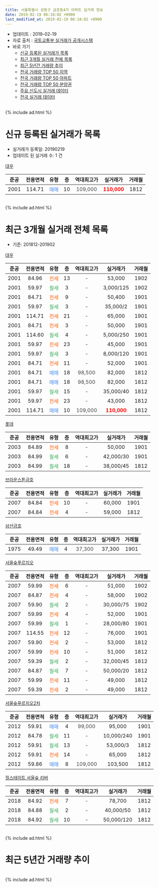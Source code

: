 ```yaml
---
title: 서울특별시 성동구 금호동4가 아파트 실거래 정보
date: 2019-02-19 06:18:02 +0900
last_modified_at: 2019-02-19 06:18:02 +0900
---
```


* 업데이트 : 2019-02-19
* 자료 출처 : [국토교통부 실거래가 공개시스템](http://rt.molit.go.kr)
* 바로 가기
    * [신규 등록된 실거래가 목록](#신규-등록된-실거래가-목록)
    * [최근 3개월 실거래 전체 목록](#최근-3개월-실거래-전체-목록)
    * [최근 5년간 거래량 추이](#최근-5년간-거래량-추이)
    * [전국 거래량 TOP 50 지역](https://ayogom.github.io/apt-trade-info/최근-3개월-전국에서-가장-거래가-많이-발생한-지역)
    * [전국 거래량 TOP 50 아파트](https://ayogom.github.io/apt-trade-info/최근-3개월-전국에서-가장-거래가-많이-발생한-아파트)
    * [전국 거래량 TOP 50 분양권](https://ayogom.github.io/apt-trade-info/최근-3개월-전국에서-가장-거래가-많이-발생한-분양권)
    * [주요 신도시 실거래 데이터](https://ayogom.github.io/apt-trade-info/주요-신도시)
    * [전국 실거래 데이터](https://ayogom.github.io/apt-trade-info/전국)
<br>
{% include ad.html %}
<br>

# 신규 등록된 실거래가 목록
* 실거래가 등록일: 20190219
* 업데이트 된 실거래 수: 1 건


[대우](https://search.naver.com/search.naver?query=%EC%84%9C%EC%9A%B8%ED%8A%B9%EB%B3%84%EC%8B%9C+%EC%84%B1%EB%8F%99%EA%B5%AC+%EA%B8%88%ED%98%B8%EB%8F%994%EA%B0%80+%EB%8C%80%EC%9A%B0)

|준공|전용면적|유형|층|역대최고가|실거래가|거래월|
|:---:|:---:|:---:|:---:|:---:|:---:|:---:|
|2001|114.71|<span style="color:#4285f3">매매</span>|10|<span style="color:#444444">109,000</span>|<b><span style="color:#ff0000">110,000</span></b>|1812|


<br>
{% include ad.html %}
<br>

# 최근 3개월 실거래 전체 목록
* 기준: 201812-201902


[대우](https://search.naver.com/search.naver?query=%EC%84%9C%EC%9A%B8%ED%8A%B9%EB%B3%84%EC%8B%9C+%EC%84%B1%EB%8F%99%EA%B5%AC+%EA%B8%88%ED%98%B8%EB%8F%994%EA%B0%80+%EB%8C%80%EC%9A%B0)

|준공|전용면적|유형|층|역대최고가|실거래가|거래월|
|:---:|:---:|:---:|:---:|:---:|:---:|:---:|
|2001|84.96|<span style="color:#ff5a00">전세</span>|13|<span style="color:#444444">-</span>|53,000|1902|
|2001|59.97|<span style="color:#34a853">월세</span>|3|<span style="color:#444444">-</span>|3,000/125|1902|
|2001|84.71|<span style="color:#ff5a00">전세</span>|9|<span style="color:#444444">-</span>|50,400|1901|
|2001|59.97|<span style="color:#34a853">월세</span>|3|<span style="color:#444444">-</span>|35,000/2|1901|
|2001|114.71|<span style="color:#ff5a00">전세</span>|21|<span style="color:#444444">-</span>|65,000|1901|
|2001|84.71|<span style="color:#ff5a00">전세</span>|3|<span style="color:#444444">-</span>|50,000|1901|
|2001|114.60|<span style="color:#34a853">월세</span>|4|<span style="color:#444444">-</span>|5,000/250|1901|
|2001|59.97|<span style="color:#ff5a00">전세</span>|23|<span style="color:#444444">-</span>|45,000|1901|
|2001|59.97|<span style="color:#34a853">월세</span>|3|<span style="color:#444444">-</span>|8,000/120|1901|
|2001|84.71|<span style="color:#ff5a00">전세</span>|11|<span style="color:#444444">-</span>|52,000|1901|
|2001|84.71|<span style="color:#4285f3">매매</span>|18|<span style="color:#444444">98,500</span>|82,000|1812|
|2001|84.71|<span style="color:#4285f3">매매</span>|18|<span style="color:#444444">98,500</span>|82,000|1812|
|2001|59.97|<span style="color:#34a853">월세</span>|15|<span style="color:#444444">-</span>|35,000/40|1812|
|2001|59.97|<span style="color:#ff5a00">전세</span>|23|<span style="color:#444444">-</span>|43,000|1812|
|2001|114.71|<span style="color:#4285f3">매매</span>|10|<span style="color:#444444">109,000</span>|<b><span style="color:#ff0000">110,000</span></b>|1812|

[롯데](https://search.naver.com/search.naver?query=%EC%84%9C%EC%9A%B8%ED%8A%B9%EB%B3%84%EC%8B%9C+%EC%84%B1%EB%8F%99%EA%B5%AC+%EA%B8%88%ED%98%B8%EB%8F%994%EA%B0%80+%EB%A1%AF%EB%8D%B0)

|준공|전용면적|유형|층|역대최고가|실거래가|거래월|
|:---:|:---:|:---:|:---:|:---:|:---:|:---:|
|2003|84.89|<span style="color:#ff5a00">전세</span>|8|<span style="color:#444444">-</span>|50,000|1901|
|2003|84.99|<span style="color:#34a853">월세</span>|6|<span style="color:#444444">-</span>|42,000/30|1901|
|2003|84.99|<span style="color:#34a853">월세</span>|18|<span style="color:#444444">-</span>|38,000/45|1812|

[브라운스톤금호](https://search.naver.com/search.naver?query=%EC%84%9C%EC%9A%B8%ED%8A%B9%EB%B3%84%EC%8B%9C+%EC%84%B1%EB%8F%99%EA%B5%AC+%EA%B8%88%ED%98%B8%EB%8F%994%EA%B0%80+%EB%B8%8C%EB%9D%BC%EC%9A%B4%EC%8A%A4%ED%86%A4%EA%B8%88%ED%98%B8)

|준공|전용면적|유형|층|역대최고가|실거래가|거래월|
|:---:|:---:|:---:|:---:|:---:|:---:|:---:|
|2007|84.84|<span style="color:#ff5a00">전세</span>|10|<span style="color:#444444">-</span>|60,000|1901|
|2007|84.84|<span style="color:#ff5a00">전세</span>|4|<span style="color:#444444">-</span>|59,000|1812|

[삼산금호](https://search.naver.com/search.naver?query=%EC%84%9C%EC%9A%B8%ED%8A%B9%EB%B3%84%EC%8B%9C+%EC%84%B1%EB%8F%99%EA%B5%AC+%EA%B8%88%ED%98%B8%EB%8F%994%EA%B0%80+%EC%82%BC%EC%82%B0%EA%B8%88%ED%98%B8)

|준공|전용면적|유형|층|역대최고가|실거래가|거래월|
|:---:|:---:|:---:|:---:|:---:|:---:|:---:|
|1975|49.49|<span style="color:#4285f3">매매</span>|4|<span style="color:#444444">37,300</span>|37,300|1901|

[서울숲푸르지오](https://search.naver.com/search.naver?query=%EC%84%9C%EC%9A%B8%ED%8A%B9%EB%B3%84%EC%8B%9C+%EC%84%B1%EB%8F%99%EA%B5%AC+%EA%B8%88%ED%98%B8%EB%8F%994%EA%B0%80+%EC%84%9C%EC%9A%B8%EC%88%B2%ED%91%B8%EB%A5%B4%EC%A7%80%EC%98%A4)

|준공|전용면적|유형|층|역대최고가|실거래가|거래월|
|:---:|:---:|:---:|:---:|:---:|:---:|:---:|
|2007|59.99|<span style="color:#ff5a00">전세</span>|6|<span style="color:#444444">-</span>|51,000|1902|
|2007|84.87|<span style="color:#ff5a00">전세</span>|4|<span style="color:#444444">-</span>|58,000|1902|
|2007|59.90|<span style="color:#34a853">월세</span>|2|<span style="color:#444444">-</span>|30,000/75|1902|
|2007|59.99|<span style="color:#ff5a00">전세</span>|4|<span style="color:#444444">-</span>|52,000|1901|
|2007|59.99|<span style="color:#34a853">월세</span>|1|<span style="color:#444444">-</span>|28,000/80|1901|
|2007|114.55|<span style="color:#ff5a00">전세</span>|12|<span style="color:#444444">-</span>|76,000|1901|
|2007|59.90|<span style="color:#ff5a00">전세</span>|2|<span style="color:#444444">-</span>|53,000|1812|
|2007|59.99|<span style="color:#ff5a00">전세</span>|10|<span style="color:#444444">-</span>|51,000|1812|
|2007|59.39|<span style="color:#34a853">월세</span>|2|<span style="color:#444444">-</span>|32,000/45|1812|
|2007|84.87|<span style="color:#34a853">월세</span>|7|<span style="color:#444444">-</span>|50,000/20|1812|
|2007|59.99|<span style="color:#ff5a00">전세</span>|11|<span style="color:#444444">-</span>|49,000|1812|
|2007|59.39|<span style="color:#ff5a00">전세</span>|2|<span style="color:#444444">-</span>|49,000|1812|

[서울숲푸르지오2차](https://search.naver.com/search.naver?query=%EC%84%9C%EC%9A%B8%ED%8A%B9%EB%B3%84%EC%8B%9C+%EC%84%B1%EB%8F%99%EA%B5%AC+%EA%B8%88%ED%98%B8%EB%8F%994%EA%B0%80+%EC%84%9C%EC%9A%B8%EC%88%B2%ED%91%B8%EB%A5%B4%EC%A7%80%EC%98%A42%EC%B0%A8)

|준공|전용면적|유형|층|역대최고가|실거래가|거래월|
|:---:|:---:|:---:|:---:|:---:|:---:|:---:|
|2012|59.91|<span style="color:#4285f3">매매</span>|4|<span style="color:#444444">99,000</span>|95,000|1901|
|2012|84.78|<span style="color:#34a853">월세</span>|11|<span style="color:#444444">-</span>|10,000/240|1901|
|2012|59.91|<span style="color:#34a853">월세</span>|13|<span style="color:#444444">-</span>|53,000/3|1812|
|2012|59.91|<span style="color:#ff5a00">전세</span>|14|<span style="color:#444444">-</span>|65,000|1812|
|2012|59.86|<span style="color:#4285f3">매매</span>|8|<span style="color:#444444">109,000</span>|103,500|1812|

[힐스테이트 서울숲 리버](https://search.naver.com/search.naver?query=%EC%84%9C%EC%9A%B8%ED%8A%B9%EB%B3%84%EC%8B%9C+%EC%84%B1%EB%8F%99%EA%B5%AC+%EA%B8%88%ED%98%B8%EB%8F%994%EA%B0%80+%ED%9E%90%EC%8A%A4%ED%85%8C%EC%9D%B4%ED%8A%B8+%EC%84%9C%EC%9A%B8%EC%88%B2+%EB%A6%AC%EB%B2%84)

|준공|전용면적|유형|층|역대최고가|실거래가|거래월|
|:---:|:---:|:---:|:---:|:---:|:---:|:---:|
|2018|84.92|<span style="color:#ff5a00">전세</span>|7|<span style="color:#444444">-</span>|78,700|1812|
|2018|84.88|<span style="color:#34a853">월세</span>|2|<span style="color:#444444">-</span>|40,000/50|1812|
|2018|84.92|<span style="color:#34a853">월세</span>|10|<span style="color:#444444">-</span>|50,000/120|1812|


<br>
{% include ad.html %}
<br>

# 최근 5년간 거래량 추이


<div style="width:100%;">
    <canvas id="deal_progress" height="200"></canvas>
</div>

<script>
new Chart(document.getElementById("deal_progress"), {
    type: 'line',
    data: {
        labels: ['201402','201403','201404','201405','201406','201407','201408','201409','201410','201411','201412','201501','201502','201503','201504','201505','201506','201507','201508','201509','201510','201511','201512','201601','201602','201603','201604','201605','201606','201607','201608','201609','201610','201611','201612','201701','201702','201703','201704','201705','201706','201707','201708','201709','201710','201711','201712','201801','201802','201803','201804','201805','201806','201807','201808','201809','201810','201811','201812','201901','201902'],
        datasets: [{
            label: '매매',
            pointRadius: 1,
            data: [32, 30, 22, 15, 22, 31, 47, 33, 31, 25, 22, 30, 29, 48, 25, 33, 32, 37, 24, 22, 35, 21, 14, 16, 17, 27, 22, 27, 56, 38, 36, 27, 38, 18, 14, 11, 21, 23, 29, 50, 38, 34, 15, 24, 15, 28, 15, 38, 18, 10, 8, 6, 12, 8, 44, 19, 5, 13, 4, 2, 0],
            borderColor: "rgba(255, 201, 14, 1)",
            backgroundColor: "rgba(255, 201, 14, 0.5)",
            fill: false,
            lineTension: 0
        },{
            label: '전월세',
            pointRadius: 1,
            data: [35, 42, 29, 36, 45, 60, 86, 45, 30, 29, 34, 39, 30, 48, 31, 16, 21, 23, 33, 20, 18, 20, 29, 40, 26, 30, 25, 25, 31, 38, 45, 37, 34, 30, 26, 24, 40, 39, 37, 30, 30, 29, 17, 26, 26, 29, 34, 48, 57, 65, 55, 35, 47, 38, 50, 34, 29, 27, 15, 15, 5],
            borderColor: "rgba(0, 141, 185, 1)",
            backgroundColor: "rgba(0, 141, 185, 0.5)",
            fill: false,
            lineTension: 0
        }
        ]
    },
    options: {
        responsive: true,
        title: {
            display: false
        },
        tooltips: {
            mode: 'index',
            intersect: false
        },
        hover: {
            mode: 'nearest',
            intersect: true
        },
        scales: {
            xAxes: [{
                display: true,
                scaleLabel: {
                    display: true,
                    labelString: '년/월'
                }
            }],
            yAxes: [{
                display: true,
                ticks: {
                    suggestedMin: 0,
                },
                scaleLabel: {
                    display: true,
                    labelString: '실거래 수'
                }
            }]
        }
    }
});

</script>


<br>
{% include ad.html %}
<br>

